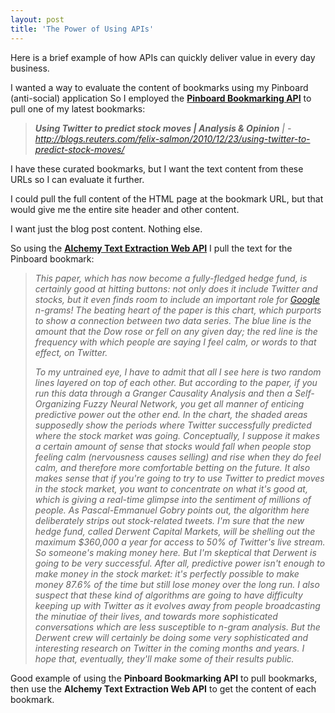 ```yaml
---
layout: post
title: 'The Power of Using APIs'
---
```

Here is a brief example of how APIs can quickly deliver value in every day business.<p></p>
I wanted a way to evaluate the content of bookmarks using my Pinboard (anti-social) application  So I employed the <a href="Here is a brief example of how APIs can quickly deliver value in every day business.  I wanted a way to evaluate the content of bookmarks using my Pinboard (anti-social) application  So I employed the &lt;strong&gt;Pinboard API&lt;/strong&gt; to pull one of my latest bookmarks: &lt;blockquote&gt;&lt;em&gt;&lt;strong&gt;Using &lt;a href=&quot;http://www.kinlane.com/category/twitter/&quot;&gt;Twitter&lt;/a&gt; to predict stock moves | Analysis &amp; Opinion&lt;/strong&gt; | - &lt;a href=&quot;http://blogs.reuters.com/felix-salmon/2010/12/23/using-twitter-to-predict-stock-moves/&quot;&gt;http://blogs.reuters.com/felix-salmon/2010/12/23/using-twitter-to-predict-stock-moves/&lt;/a&gt;&lt;/em&gt;&lt;/blockquote&gt; I have these curated bookmarks, but I want the text content from these URLs so I can evaluate it further.  I could pull the full content of the HTML page at the bookmark URL, but that would give me the entire site header and other content.  I want just the blog post content.   Nothing else.  So using the &lt;strong&gt;Alchemy Text Extraction Web API&lt;/strong&gt; I pull the text for the Pinboard bookmark: &lt;blockquote&gt;&lt;em&gt;This paper, which has now become a fully-fledged hedge fund, is certainly good at hitting buttons: not only does it include Twitter and stocks, but it even finds room to include an important role for &lt;a href=&quot;http://www.kinlane.com/category/google/&quot;&gt;Google&lt;/a&gt; n-grams! The beating heart of the paper is this chart, which purports to show a connection between two data series. The blue line is the amount that the Dow rose or fell on any given day; the red line is the frequency with which people are saying I feel calm, or words to that effect, on Twitter.&lt;/em&gt;  &lt;em&gt; To my untrained eye, I have to admit that all I see here is two random lines layered on top of each other. But according to the paper, if you run this data through a Granger Causality Analysis and then a Self-Organizing Fuzzy Neural Network, you get all manner of enticing predictive power out the other end. In the chart, the shaded areas supposedly show the periods where Twitter successfully predicted where the stock market was going. Conceptually, I suppose it makes a certain amount of sense that stocks would fall when people stop feeling calm (nervousness causes selling) and rise when they do feel calm, and therefore more comfortable betting on the future. It also makes sense that if you're going to try to use Twitter to predict moves in the stock market, you want to concentrate on what it's good at, which is giving a real-time glimpse into the sentiment of millions of people. As Pascal-Emmanuel Gobry points out, the algorithm here deliberately strips out stock-related tweets. I'm sure that the new hedge fund, called Derwent Capital Markets, will be shelling out the maximum $360,000 a year for access to 50% of Twitter's live stream. So someone's making money here. But I'm skeptical that Derwent is going to be very successful. After all, predictive power isn't enough to make money in the stock market: it's perfectly possible to make money 87.6% of the time but still lose money over the long run. I also suspect that these kind of algorithms are going to have difficulty keeping up with Twitter as it evolves away from people broadcasting the minutiae of their lives, and towards more sophisticated conversations which are less susceptible to n-gram analysis. But the Derwent crew will certainly be doing some very sophisticated and interesting research on Twitter in the coming months and years. I hope that, eventually, they'll make some of their results public.&lt;/em&gt;&lt;/blockquote&gt; Good example of using the &lt;strong&gt;Pinboard Bookmarking API&lt;/strong&gt; to pull bookmarks, then use the &lt;strong&gt;Alchemy Text Extraction Web API&lt;/strong&gt; to get the content of each bookmark." target="_blank"><strong>Pinboard Bookmarking API</strong></a> to pull one of my latest bookmarks:
<blockquote><em><strong>Using Twitter to predict stock moves | Analysis &amp; Opinion</strong> | - <a href="http://blogs.reuters.com/felix-salmon/2010/12/23/using-twitter-to-predict-stock-moves/">http://blogs.reuters.com/felix-salmon/2010/12/23/using-twitter-to-predict-stock-moves/</a></em></blockquote>
I have these curated bookmarks, but I want the text content from these URLs so I can evaluate it further.<p></p>
I could pull the full content of the HTML page at the bookmark URL, but that would give me the entire site header and other content.<p></p>
I want just the blog post content.   Nothing else.<p></p>
So using the <a href="http://www.alchemyapi.com/api/text/" target="_blank"><strong>Alchemy Text Extraction Web API</strong></a> I pull the text for the Pinboard bookmark:
<blockquote><em>This paper, which has now become a fully-fledged hedge fund, is certainly good at hitting buttons: not only does it include Twitter and stocks, but it even finds room to include an important role for <a href="http://www.kinlane.com/category/google/">Google</a> n-grams!
The beating heart of the paper is this chart, which purports to show a connection between two data series. The blue line is the amount that the Dow rose or fell on any given day; the red line is the frequency with which people are saying I feel calm, or words to that effect, on Twitter.</em><p></p>
<em> To my untrained eye, I have to admit that all I see here is two random lines layered on top of each other. But according to the paper, if you run this data through a Granger Causality Analysis and then a Self-Organizing Fuzzy Neural Network, you get all manner of enticing predictive power out the other end. In the chart, the shaded areas supposedly show the periods where Twitter successfully predicted where the stock market was going.
Conceptually, I suppose it makes a certain amount of sense that stocks would fall when people stop feeling calm (nervousness causes selling) and rise when they do feel calm, and therefore more comfortable betting on the future.
It also makes sense that if you're going to try to use Twitter to predict moves in the stock market, you want to concentrate on what it's good at, which is giving a real-time glimpse into the sentiment of millions of people. As Pascal-Emmanuel Gobry points out, the algorithm here deliberately strips out stock-related tweets.
I'm sure that the new hedge fund, called Derwent Capital Markets, will be shelling out the maximum $360,000 a year for access to 50% of Twitter's live stream. So someone's making money here. But I'm skeptical that Derwent is going to be very successful. After all, predictive power isn't enough to make money in the stock market: it's perfectly possible to make money 87.6% of the time but still lose money over the long run.
I also suspect that these kind of algorithms are going to have difficulty keeping up with Twitter as it evolves away from people broadcasting the minutiae of their lives, and towards more sophisticated conversations which are less susceptible to n-gram analysis. But the Derwent crew will certainly be doing some very sophisticated and interesting research on Twitter in the coming months and years. I hope that, eventually, they'll make some of their results public.</em></blockquote>
Good example of using the <strong>Pinboard Bookmarking API</strong> to pull bookmarks, then use the <strong>Alchemy Text Extraction Web API</strong> to get the content of each bookmark.